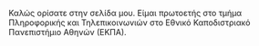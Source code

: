 Καλώς ορίσατε στην σελίδα μου.
Είμαι πρωτοετής στο τμήμα Πληροφορικής και Τηλεπικοινωνιών στο Εθνικό Καποδιστριακό Πανεπιστήμιο Αθηνών (ΕΚΠΑ).
